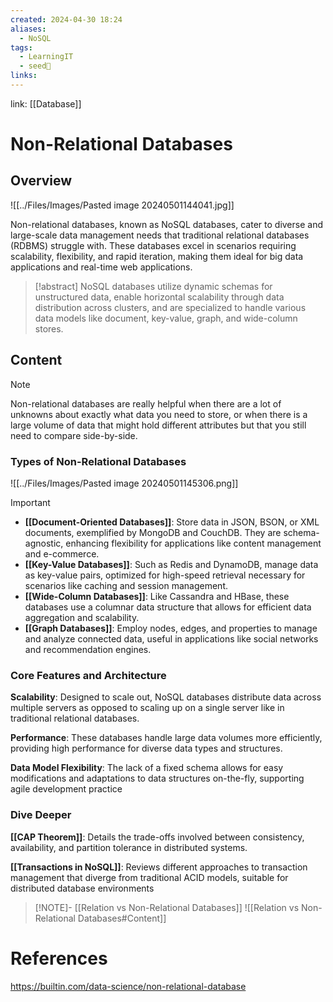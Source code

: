 ```yaml
---
created: 2024-04-30 18:24
aliases:
  - NoSQL
tags:
  - LearningIT
  - seed🌱
links:
---
```


link: [[Database]]

# Non-Relational Databases

## Overview

![[../Files/Images/Pasted image 20240501144041.jpg]]

Non-relational databases, known as NoSQL databases, cater to diverse and large-scale data management needs that traditional relational databases (RDBMS) struggle with. These databases excel in scenarios requiring scalability, flexibility, and rapid iteration, making them ideal for big data applications and real-time web applications.

> [!abstract]
>  NoSQL databases utilize dynamic schemas for unstructured data, enable horizontal scalability through data distribution across clusters, and are specialized to handle various data models like document, key-value, graph, and wide-column stores.

## Content

> [!note]
> Non-relational databases are really helpful when there are a lot of unknowns about exactly what data you need to store, or when there is a large volume of data that might hold different attributes but that you still need to compare side-by-side.

### Types of Non-Relational Databases

![[../Files/Images/Pasted image 20240501145306.png]]

>[!important]
>
>- **[[Document-Oriented Databases]]**: Store data in JSON, BSON, or XML documents, exemplified by MongoDB and CouchDB. They are schema-agnostic, enhancing flexibility for applications like content management and e-commerce.
>- **[[Key-Value Databases]]**: Such as Redis and DynamoDB, manage data as key-value pairs, optimized for high-speed retrieval necessary for scenarios like caching and session management.
>- **[[Wide-Column Databases]]**: Like Cassandra and HBase, these databases use a columnar data structure that allows for efficient data aggregation and scalability.
>- **[[Graph Databases]]**: Employ nodes, edges, and properties to manage and analyze connected data, useful in applications like social networks and recommendation engines.

### Core Features and Architecture

**Scalability**: Designed to scale out, NoSQL databases distribute data across multiple servers as opposed to scaling up on a single server like in traditional relational databases.

**Performance**: These databases handle large data volumes more efficiently, providing high performance for diverse data types and structures.

**Data Model Flexibility**: The lack of a fixed schema allows for easy modifications and adaptations to data structures on-the-fly, supporting agile development practice

### Dive Deeper

**[[CAP Theorem]]**: Details the trade-offs involved between consistency, availability, and partition tolerance in distributed systems.

**[[Transactions in NoSQL]]**: Reviews different approaches to transaction management that diverge from traditional ACID models, suitable for distributed database environments

> [!NOTE]- [[Relation vs Non-Relational Databases]]
> ![[Relation vs Non-Relational Databases#Content]]
> 

# References

https://builtin.com/data-science/non-relational-database
